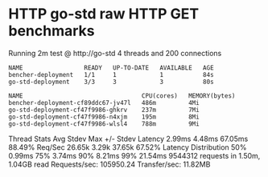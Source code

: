 # HTTP go-std raw HTTP GET benchmarks

Running 2m test @ http://go-std
  4 threads and 200 connections
```
NAME                 READY   UP-TO-DATE   AVAILABLE   AGE
bencher-deployment   1/1     1            1           84s
go-std-deployment    3/3     3            3           80s
```
```
NAME                                 CPU(cores)   MEMORY(bytes)   
bencher-deployment-cf89ddc67-jv47l   486m         4Mi             
go-std-deployment-cf47f9986-ghkrv    237m         7Mi             
go-std-deployment-cf47f9986-n4xjm    195m         8Mi             
go-std-deployment-cf47f9986-wlsl4    788m         9Mi             
```
 
  Thread Stats   Avg      Stdev     Max   +/- Stdev
    Latency     2.99ms    4.48ms  67.05ms   88.49%
    Req/Sec    26.65k     3.29k   37.65k    67.52%
  Latency Distribution
     50%    0.99ms
     75%    3.74ms
     90%    8.21ms
     99%   21.54ms
  9544312 requests in 1.50m, 1.04GB read
Requests/sec: 105950.24
Transfer/sec:     11.82MB
